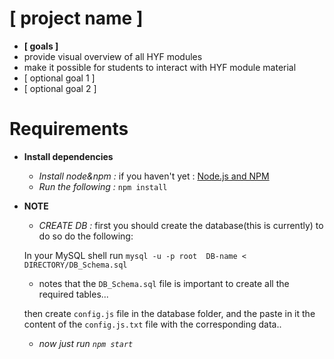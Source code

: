 # **[ project name ]**

* **[ goals ]**
 * provide visual overview of all HYF modules
 * make it possible for students to interact with HYF module material
 * [ optional goal 1 ]
 * [ optional goal 2 ]

# **Requirements**

* **Install dependencies**
  * *Install node&npm :* if you haven't yet : [Node.js and NPM](http://nodejs.org/)
  * *Run the following :* `npm install`
* **NOTE**
  * *CREATE DB :* first you should create the database(this is currently) to do so do the following:
  

  In your MySQL shell run `mysql -u -p root  DB-name < DIRECTORY/DB_Schema.sql`
  * notes that the `DB_Schema.sql` file is important to create all the required tables...
  

  then create `config.js` file in the database folder, and the paste in it the content of
  the `config.js.txt` file with the corresponding data..


  * *now just run `npm start`*